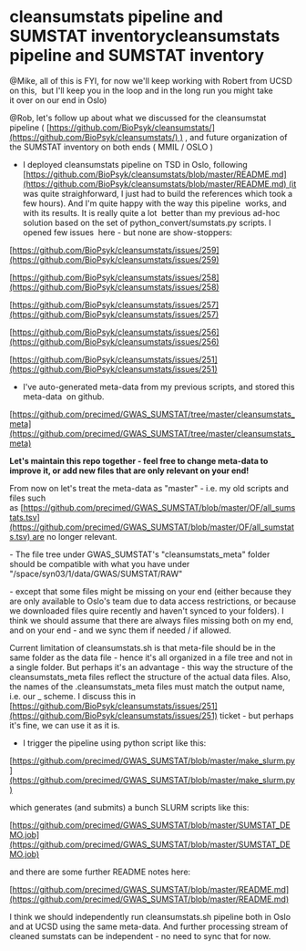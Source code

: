 # cleansumstats pipeline and SUMSTAT inventorycleansumstats pipeline and SUMSTAT inventory

@Mike, all of this is FYI, for now we'll keep working with Robert from UCSD on this,  but I'll keep you in the loop and in the long run you might take it over on our end in Oslo)  

@Rob, let's follow up about what we discussed for the cleansumstat pipeline ( [https://github.com/BioPsyk/cleansumstats/](https://github.com/BioPsyk/cleansumstats/) ) , and future organization of the SUMSTAT inventory on both ends ( MMIL / OSLO )

- I deployed cleansumstats pipeline on TSD in Oslo, following [https://github.com/BioPsyk/cleansumstats/blob/master/README.md](https://github.com/BioPsyk/cleansumstats/blob/master/README.md) (it was quite straighforward, I just had to build the references which took a few hours). And I'm quite happy with the way this pipeline  works, and with its results. It is really quite a lot  better than my previous ad-hoc solution based on the set of python_convert/sumstats.py scripts. I opened few issues  here - but none are show-stoppers:

[https://github.com/BioPsyk/cleansumstats/issues/259](https://github.com/BioPsyk/cleansumstats/issues/259)  

[https://github.com/BioPsyk/cleansumstats/issues/258](https://github.com/BioPsyk/cleansumstats/issues/258)  

[https://github.com/BioPsyk/cleansumstats/issues/257](https://github.com/BioPsyk/cleansumstats/issues/257)  

[https://github.com/BioPsyk/cleansumstats/issues/256](https://github.com/BioPsyk/cleansumstats/issues/256)  

[https://github.com/BioPsyk/cleansumstats/issues/251](https://github.com/BioPsyk/cleansumstats/issues/251)  

  

- I've auto-generated meta-data from my previous scripts, and stored this meta-data  on github.

[https://github.com/precimed/GWAS_SUMSTAT/tree/master/cleansumstats_meta](https://github.com/precimed/GWAS_SUMSTAT/tree/master/cleansumstats_meta)  

**Let's maintain this repo together - feel free to change meta-data to improve it, or add new files that are only relevant on your end!**   

From now on let's treat the meta-data as "master" - i.e. my old scripts and files such as [https://github.com/precimed/GWAS_SUMSTAT/blob/master/OF/all_sumstats.tsv](https://github.com/precimed/GWAS_SUMSTAT/blob/master/OF/all_sumstats.tsv) are no longer relevant.  

  

- The file tree under GWAS_SUMSTAT's "cleansumstats_meta" folder should be compatible with what you have under 
"/space/syn03/1/data/GWAS/SUMSTAT/RAW"  

- except that some files might be missing on your end (either because they are only available to Oslo's team due to data access restrictions, or because we downloaded files quire recently and haven't synced to your folders). I think we should assume that there are always files missing both on my end, and on your end - and we sync them if needed / if allowed.

Current limitation of cleansumstats.sh is that meta-file should be in the same folder as the data file - hence it's all organized in a file tree and not in a single folder. But perhaps it's an advantage - this way the structure of the cleansumstats_meta files reflect the structure of the actual data files. Also, the names of the .cleansumstats_meta files must match the output name, i.e. our <CONSORTIA>_<TRAIT>_<YEAR>_<COMMENT> scheme. I discuss this in 
[https://github.com/BioPsyk/cleansumstats/issues/251](https://github.com/BioPsyk/cleansumstats/issues/251) ticket - but perhaps it's fine, we can use it as it is.

  

- I trigger the pipeline using python script like this:

[https://github.com/precimed/GWAS_SUMSTAT/blob/master/make_slurm.py](https://github.com/precimed/GWAS_SUMSTAT/blob/master/make_slurm.py)  

which generates (and submits) a bunch SLURM scripts like this:

[https://github.com/precimed/GWAS_SUMSTAT/blob/master/SUMSTAT_DEMO.job](https://github.com/precimed/GWAS_SUMSTAT/blob/master/SUMSTAT_DEMO.job)  

and there are some further README notes here:

[https://github.com/precimed/GWAS_SUMSTAT/blob/master/README.md](https://github.com/precimed/GWAS_SUMSTAT/blob/master/README.md)  

  

I think we should independently run cleansumstats.sh pipeline both in Oslo and at UCSD using the same meta-data. And further processing stream of cleaned sumstats can be independent - no need to sync that for now.
